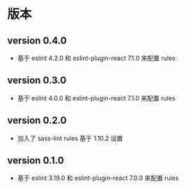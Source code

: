 # 版本

## version 0.4.0

* 基于 eslint 4.2.0 和 eslint-plugin-react 7.1.0 来配置 rules

## version 0.3.0

* 基于 eslint 4.0.0 和 eslint-plugin-react 7.1.0 来配置 rules

## version 0.2.0

* 加入了 sass-lint rules 基于 1.10.2 设置

## version 0.1.0

* 基于 eslint 3.19.0 和 eslint-plugin-react 7.0.0 来配置 rules



